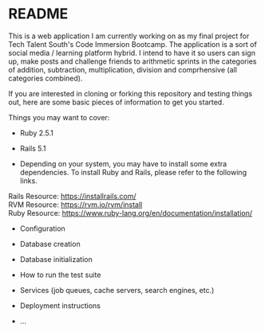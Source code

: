 # README

This is a web application I am currently working on as my final project for 
Tech Talent South's Code Immersion Bootcamp. The application is a sort of 
social media / learning platform hybrid. I intend to have it so users can sign 
up, make posts and challenge friends to arithmetic sprints in the categories of 
addition, subtraction, multiplication, division and comprhensive (all categories 
combined).

If you are interested in cloning or forking this repository and testing things 
out, here are some basic pieces of information to get you started.

Things you may want to cover:

* Ruby 2.5.1

* Rails 5.1

* Depending on your system, you may have to install some extra dependencies. To 
install Ruby and Rails, please refer to the following links.

Rails Resource: https://installrails.com/  
RVM Resource: https://rvm.io/rvm/install  
Ruby Resource: https://www.ruby-lang.org/en/documentation/installation/ 
 
* Configuration

* Database creation

* Database initialization

* How to run the test suite

* Services (job queues, cache servers, search engines, etc.)

* Deployment instructions

* ...

